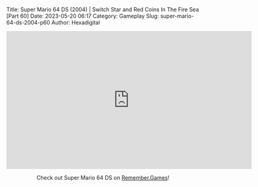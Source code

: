 Title: Super Mario 64 DS (2004) | Switch Star and Red Coins In The Fire Sea [Part 60]
Date: 2023-05-20 06:17
Category: Gameplay
Slug: super-mario-64-ds-2004-p60
Author: Hexadigital

<center><iframe src="https://www.youtube.com/embed/KRO-n9KyAUU?feature=oembed" allow="accelerometer; autoplay; encrypted-media; gyroscope; picture-in-picture" width="640" height="360" frameborder="0"></iframe>

Check out Super Mario 64 DS on [Remember.Games](https://remember.games/game/2250/super-mario-64-ds/)!</center>